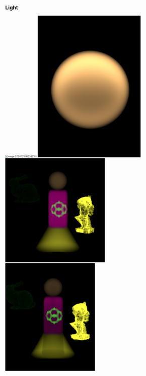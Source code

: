 ### Light

<img src="C:\Users\xinhu\AppData\Roaming\Typora\typora-user-images\image-20240310163332101.png" alt="image-20240310163332101" style="zoom:50%;" />

<img src="presentationimg/image-20240310163102254.png" alt="image-20240310163102254" style="zoom:50%;" />

<img src="presentationImg\image-20240222081623919.png" alt="image-20240222081623919" style="zoom:50%;" />

<img src="presentationimg/image-20240310164131277.png" alt="image-20240310164131277" style="zoom:50%;" />